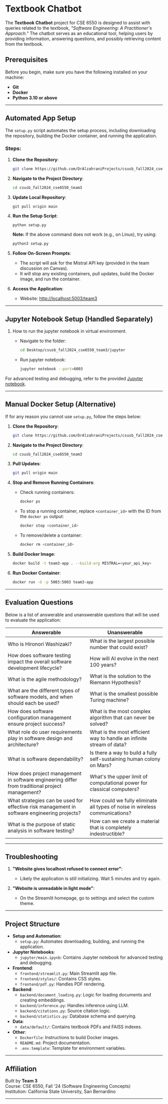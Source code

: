 # Textbook Chatbot

The **Textbook Chatbot** project for CSE 6550 is designed to assist with queries related to the textbook, *"Software Engineering: A Practitioner's Approach."* The chatbot serves as an educational tool, helping users by providing information, answering questions, and possibly retrieving content from the textbook.


## Prerequisites

Before you begin, make sure you have the following installed on your machine:
- **Git**
- **Docker**
- **Python 3.10 or above**

---

## Automated App Setup ##

The `setup.py` script automates the setup process, including downloading the repository, building the Docker container, and running the application.

### Steps:

1. **Clone the Repository**:
   ```bash
   git clone https://github.com/DrAlzahraniProjects/csusb_fall2024_cse6550_team3.git
   ```

2. **Navigate to the Project Directory**:
   ```bash
   cd csusb_fall2024_cse6550_team3
   ```
3. **Update Local Repository**:
   ```
   git pull origin main
   ```
4. **Run the Setup Script**:  
   ```bash
   python setup.py
   ```
   **Note:** If the above command does not work (e.g., on Linux), try using:
   ```bash
   python3 setup.py
   ```

4. **Follow On-Screen Prompts**:
   - The script will ask for the Mistral API key (provided in the team discussion on Canvas).
   - It will stop any existing containers, pull updates, build the Docker image, and run the container.

5. **Access the Application**:
   - Website: [http://localhost:5003/team3](http://localhost:5003/team3)

---

## Jupyter Notebook Setup (Handled Separately)
1. How to run the jupyter notebook in virtual environment.
   
   * Navigate to the folder:
     ```bash
     cd Desktop/csusb_fall2024_cse6550_team3/jupyter
     ```
   * Run jupyter notebook:
     ```bash
     jupyter notebook --port=6003
     ```

For advanced testing and debugging, refer to the provided [Jupyter notebook](https://sec.cse.csusb.edu/team3/jupyter).

---

## Manual Docker Setup (Alternative)

If for any reason you cannot use `setup.py`, follow the steps below:

1. **Clone the Repository**:
   ```bash
   git clone https://github.com/DrAlzahraniProjects/csusb_fall2024_cse6550_team3.git
   ```

2. **Navigate to the Project Directory**:
   ```bash
   cd csusb_fall2024_cse6550_team3
   ```

3. **Pull Updates**:
   ```bash
   git pull origin main
   ```

4. **Stop and Remove Running Containers**:
   - Check running containers:
     ```bash
     docker ps
     ```
   - To stop a running container, replace `<container_id>` with the ID from the `docker ps` output:
     ```bash
     docker stop <container_id>
     ```
   - To remove/delete a container:
     ```bash
     docker rm <container_id>
     ```

5. **Build Docker Image**:
   ```bash
   docker build -t team3-app . --build-arg MISTRAL=<your_api_key>
   ```

6. **Run Docker Container**:
   ```bash
   docker run -d -p 5003:5003 team3-app
   ```

---

## Evaluation Questions

Below is a list of answerable and unanswerable questions that will be used to evaluate the application:

| **Answerable**                                                     | **Unanswerable**                                                        |
|--------------------------------------------------------------------|-------------------------------------------------------------------------|
| Who is Hironori Washizaki?                                         | What is the largest possible number that could exist?                   |
| How does software testing impact the overall software development lifecycle? | How will AI evolve in the next 100 years?                              |
| What is the agile methodology?                                     | What is the solution to the Riemann Hypothesis?                         |
| What are the different types of software models, and when should each be used? | What is the smallest possible Turing machine?                         |
| How does software configuration management ensure project success? | What is the most complex algorithm that can never be solved?           |
| What role do user requirements play in software design and architecture? | What is the most efficient way to handle an infinite stream of data?    |
| What is software dependability?                                    | Is there a way to build a fully self-sustaining human colony on Mars?   |
| How does project management in software engineering differ from traditional project management? | What's the upper limit of computational power for classical computers? |
| What strategies can be used for effective risk management in software engineering projects? | How could we fully eliminate all types of noise in wireless communications? |
| What is the purpose of static analysis in software testing?        | How can we create a material that is completely indestructible?         |

---

## Troubleshooting

1. **"Website gives localhost refused to connect error"**:
   - Likely the application is still initializing. Wait 5 minutes and try again.

2. **"Website is unreadable in light mode"**:
   - On the Streamlit homepage, go to settings and select the custom theme.

---

## Project Structure

- **Setup and Automation**:
  - `setup.py`: Automates downloading, building, and running the application.
- **Jupyter Notebooks**:
  - `jupyter/main.ipynb`: Contains Jupyter notebook for advanced testing and debugging.
- **Frontend**:
  - `frontend/streamlit.py`: Main Streamlit app file.
  - `frontend/styles/`: Contains CSS styles.
  - `frontend/pdf.py`: Handles PDF rendering.
- **Backend**:
  - `backend/document_loading.py`: Logic for loading documents and creating embeddings.
  - `backend/inference.py`: Handles inference using LLM.
  - `backend/citations.py`: Source citation logic.
  - `backend/statistics.py`: Database schema and querying.
- **Data**:
  - `data/default/`: Contains textbook PDFs and FAISS indexes.
- **Other**:
  - `Dockerfile`: Instructions to build Docker images.
  - `README.md`: Project documentation.
  - `.env.template`: Template for environment variables.

---

## Affiliation

Built by **Team 3**  
Course: CSE 6550, Fall '24 (Software Engineering Concepts)  
Institution: California State University, San Bernardino  

--- 

